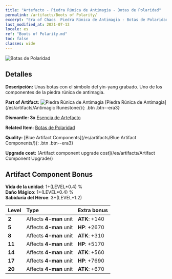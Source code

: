 ```yaml
---
title: "Artefacto - Piedra Rúnica de Antimagia - Botas de Polaridad"
permalink: /artifacts/Boots of Polarity/
excerpt: "Era of Chaos  Piedra Rúnica de Antimagia - Botas de Polaridad. Unas botas con el símbolo del yin-yang grabado. Uno de los componentes de la piedra rúnica de antimagia."
last_modified_at: 2021-07-13
locale: es
ref: "Boots of Polarity.md"
toc: false
classes: wide
---
```


 ![Botas de Polaridad](/images/t/artifact_40233.png)



## Detalles

 **Descripción:** Unas botas con el símbolo del yin-yang grabado. Uno de los componentes de la piedra rúnica de antimagia.

 **Part of Artifact:** ![Piedra Rúnica de Antimagia](/images/t/icon_artifact_23.png) [Piedra Rúnica de Antimagia](/es/artifacts/Antimagic Runestone/){: .btn .btn--era3}

 **Dismantle: 3x** [Esencia de Artefacto](/ItemsES/con_905/)

 **Related Item**: [Botas de Polaridad](/ItemsES/art_120/)

 **Quality:** [Blue Artifact Components](/es/artifacts/Blue Artifact Components/){: .btn .btn--era3}

 **Upgrade cost:** [Artifact component upgrade cost](/es/artifacts/Artifact Component Upgrade/)

## Artifact Component Bonus

  **Vida de la unidad**: 1+(LEVEL\*0.4) %<br/>**Daño Mágico**: 1+(LEVEL\*0.4) %<br/>**Sabiduría del Héroe**: 3+(LEVEL\*1.2)

  |  Level  | Type |    Extra bonus  | 
  |:--------|:-----|:----------------| 
  | **2** | Affects **4-man** unit | **ATK**: +140 | 
  | **5** | Affects **4-man** unit | **HP**: +2670 | 
  | **8** | Affects **4-man** unit | **ATK**: +310 | 
  | **11** | Affects **4-man** unit | **HP**: +5170 | 
  | **14** | Affects **4-man** unit | **ATK**: +560 | 
  | **17** | Affects **4-man** unit | **HP**: +7690 | 
  | **20** | Affects **4-man** unit | **ATK**: +670 | 
